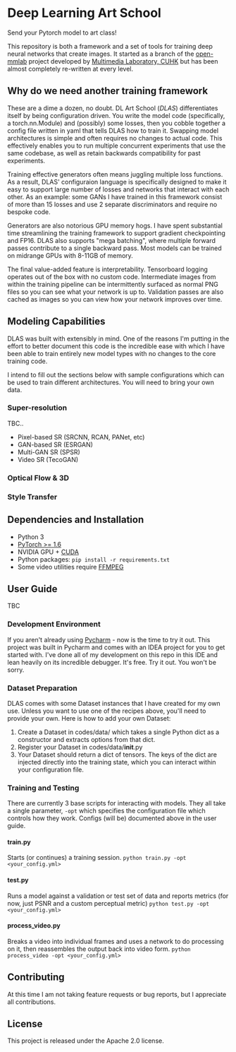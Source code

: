 # Deep Learning Art School

Send your Pytorch model to art class!

This repository is both a framework and a set of tools for training deep neural networks that create images. It started as a branch of the [open-mmlab](https://github.com/open-mmlab) project developed by [Multimedia Laboratory, CUHK](http://mmlab.ie.cuhk.edu.hk) but has been almost completely re-written at every level.

## Why do we need another training framework

These are a dime a dozen, no doubt. DL Art School (*DLAS*) differentiates itself by being configuration driven. You write the model code (specifically, a torch.nn.Module) and (possibly) some losses, then you cobble together a config file written in yaml that tells DLAS how to train it. Swapping model architectures is simple and often requires no changes to actual code. This effectively enables you to run multiple concurrent experiments that use the same codebase, as well as retain backwards compatibility for past experiments.

Training effective generators often means juggling multiple loss functions. As a result, DLAS' configuraion language is specifically designed to make it easy to support large number of losses and networks that interact with each other. As an example: some GANs I have trained in this framework consist of more than 15 losses and use 2 separate discriminators and require no bespoke code.

Generators are also notorious GPU memory hogs. I have spent substantial time streamlining the training framework to support gradient checkpointing and FP16. DLAS also supports "mega batching", where multiple forward passes contribute to a single backward pass. Most models can be trained on midrange GPUs with 8-11GB of memory.

The final value-added feature is interpretability. Tensorboard logging operates out of the box with no custom code. Intermediate images from within the training pipeline can be intermittently surfaced as normal PNG files so you can see what your network is up to. Validation passes are also cached as images so you can view how your network improves over time.

## Modeling Capabilities

DLAS was built with extensibly in mind. One of the reasons I'm putting in the effort to better document this code is the incredible ease with which I have been able to train entirely new model types with no changes to the core training code.

I intend to fill out the sections below with sample configurations which can be used to train different architectures. You will need to bring your own data.

### Super-resolution
TBC..
-  Pixel-based SR (SRCNN, RCAN, PANet, etc)
-  GAN-based SR (ESRGAN)
-  Multi-GAN SR (SPSR)
-  Video SR (TecoGAN)

### Optical Flow & 3D

### Style Transfer

## Dependencies and Installation

- Python 3
- [PyTorch >= 1.6](https://pytorch.org)
- NVIDIA GPU + [CUDA](https://developer.nvidia.com/cuda-downloads)
- Python packages: `pip install -r requirements.txt`
- Some video utilities require [FFMPEG](https://ffmpeg.org/)

## User Guide
TBC

### Development Environment
If you aren't already using [Pycharm](https://www.jetbrains.com/pycharm/) - now is the time to try it out. This project was built in Pycharm and comes with
an IDEA project for you to get started with. I've done all of my development on this repo in this IDE and lean heavily
on its incredible debugger. It's free. Try it out. You won't be sorry.

### Dataset Preparation
DLAS comes with some Dataset instances that I have created for my own use. Unless you want to use one of the recipes above, you'll need to provide your own. Here is how to add your own Dataset:

1.  Create a Dataset in codes/data/ which takes a single Python dict as a constructor and extracts options from that dict.
2.  Register your Dataset in codes/data/__init__.py
3.  Your Dataset should return a dict of tensors. The keys of the dict are injected directly into the training state, which you can interact within your configuration file.

### Training and Testing
There are currently 3 base scripts for interacting with models. They all take a single parameter, `-opt` which specifies the configuration file which controls how they work. Configs (will be) documented above in the user guide.

#### train.py
Starts (or continues) a training session.
`python train.py -opt <your_config.yml>`

#### test.py
Runs a model against a validation or test set of data and reports metrics (for now, just PSNR and a custom perceptual metric)
`python test.py -opt <your_config.yml>`

#### process_video.py
Breaks a video into individual frames and uses a network to do processing on it, then reassembles the output back into video form.
`python process_video -opt <your_config.yml>`

## Contributing
At this time I am not taking feature requests or bug reports, but I appreciate all contributions.

## License
This project is released under the Apache 2.0 license.
